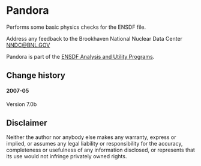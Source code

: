 # Pandora
Performs some basic physics checks for the ENSDF file. 

Address any feedback to the Brookhaven National Nuclear Data Center  NNDC@BNL.GOV

Pandora is part of the [ENSDF Analysis and Utility Programs](https://nds.iaea.org/public/ensdf_pgm/).

## Change history

#### 2007-05

Version 7.0b

## Disclaimer

Neither the author nor anybody else makes any warranty, express or implied, or assumes any legal liability or responsibility for the accuracy, completeness or usefulness of any information disclosed, or represents that its use would not infringe privately owned rights.
